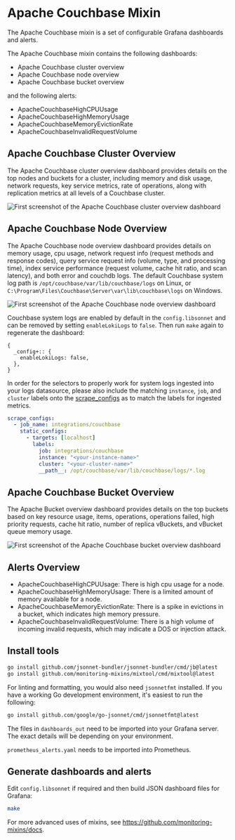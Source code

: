 # Apache Couchbase Mixin

The Apache Couchbase mixin is a set of configurable Grafana dashboards and alerts.

The Apache Couchbase mixin contains the following dashboards:

- Apache Couchbase cluster overview
- Apache Couchbase node overview
- Apache Couchbase bucket overview

and the following alerts:

- ApacheCouchbaseHighCPUUsage
- ApacheCouchbaseHighMemoryUsage
- ApacheCouchbaseMemoryEvictionRate
- ApacheCouchbaseInvalidRequestVolume

## Apache Couchbase Cluster Overview

The Apache Couchbase cluster overview dashboard provides details on the top nodes and buckets for a cluster, including memory and disk usage, network requests, key service metrics, rate of operations, along with replication metrics at all levels of a Couchbase cluster.

![First screenshot of the Apache Couchbase cluster overview dashboard](https://storage.googleapis.com/grafanalabs-integration-assets/apache-Couchbase/screenshots/Couchbase_overview_1.png)

## Apache Couchbase Node Overview

The Apache Couchbase node overview dashboard provides details on memory usage, cpu usage, network request info (request methods and response codes), query service request info (volume, type, and processing time), index service performance (request volume, cache hit ratio, and scan latency), and both error and couchdb logs. The default Couchbase system log path is `/opt/couchbase/var/lib/couchbase/logs` on Linux, or `C:\Program\Files\Couchbase\Server\var\lib\couchbase\logs` on Windows.

![First screenshot of the Apache Couchbase node overview dashboard](https://storage.googleapis.com/grafanalabs-integration-assets/apache-Couchbase/screenshots/Couchbase_nodes_1.png)

Couchbase system logs are enabled by default in the `config.libsonnet` and can be removed by setting `enableLokiLogs` to `false`. Then run `make` again to regenerate the dashboard:

```
{
  _config+:: {
    enableLokiLogs: false,
  },
}
```

In order for the selectors to properly work for system logs ingested into your logs datasource, please also include the matching `instance`, `job`, and `cluster` labels onto the [scrape_configs](https://grafana.com/docs/loki/latest/clients/promtail/configuration/#scrape_configs) as to match the labels for ingested metrics.

```yaml
scrape_configs:
  - job_name: integrations/couchbase
    static_configs:
      - targets: [localhost]
        labels:
          job: integrations/couchbase
          instance: "<your-instance-name>"
          cluster: "<your-cluster-name>"
          __path__: /opt/couchbase/var/lib/couchbase/logs/*.log
```

## Apache Couchbase Bucket Overview

The Apache Bucket overview dashboard provides details on the top buckets based on key resource usage, items, operations, operations failed, high priority requests, cache hit ratio, number of replica vBuckets, and vBucket queue memory usage.

![First screenshot of the Apache Couchbase bucket overview dashboard](https://storage.googleapis.com/grafanalabs-integration-assets/apache-Couchbase/screenshots/Couchbase_overview_1.png)

## Alerts Overview

- ApacheCouchbaseHighCPUUsage: There is high cpu usage for a node.
- ApacheCouchbaseHighMemoryUsage: There is a limited amount of memory available for a node.
- ApacheCouchbaseMemoryEvictionRate: There is a spike in evictions in a bucket, which indicates high memory pressure.
- ApacheCouchbaseInvalidRequestVolume: There is a high volume of incoming invalid requests, which may indicate a DOS or injection attack.

## Install tools

```bash
go install github.com/jsonnet-bundler/jsonnet-bundler/cmd/jb@latest
go install github.com/monitoring-mixins/mixtool/cmd/mixtool@latest
```

For linting and formatting, you would also need `jsonnetfmt` installed. If you
have a working Go development environment, it's easiest to run the following:

```bash
go install github.com/google/go-jsonnet/cmd/jsonnetfmt@latest
```

The files in `dashboards_out` need to be imported
into your Grafana server. The exact details will be depending on your environment.

`prometheus_alerts.yaml` needs to be imported into Prometheus.

## Generate dashboards and alerts

Edit `config.libsonnet` if required and then build JSON dashboard files for Grafana:

```bash
make
```

For more advanced uses of mixins, see
https://github.com/monitoring-mixins/docs.
